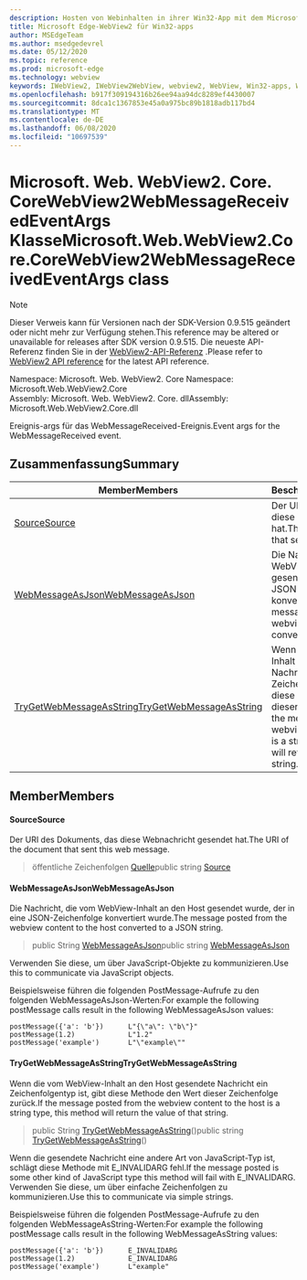 ```yaml
---
description: Hosten von Webinhalten in ihrer Win32-App mit dem Microsoft Edge WebView2-Steuerelement
title: Microsoft Edge-WebView2 für Win32-apps
author: MSEdgeTeam
ms.author: msedgedevrel
ms.date: 05/12/2020
ms.topic: reference
ms.prod: microsoft-edge
ms.technology: webview
keywords: IWebView2, IWebView2WebView, webview2, WebView, Win32-apps, Win32, Edge, ICoreWebView2, ICoreWebView2Controller, Browser-Steuerelement, Edge-HTML
ms.openlocfilehash: b917f309194316b26ee94aa94dc8289ef4430007
ms.sourcegitcommit: 8dca1c1367853e45a0a975bc89b1818adb117bd4
ms.translationtype: MT
ms.contentlocale: de-DE
ms.lasthandoff: 06/08/2020
ms.locfileid: "10697539"
---
```

# <span data-ttu-id="49618-104">Microsoft. Web. WebView2. Core. CoreWebView2WebMessageReceivedEventArgs Klasse</span><span class="sxs-lookup"><span data-stu-id="49618-104">Microsoft.Web.WebView2.Core.CoreWebView2WebMessageReceivedEventArgs class</span></span> 

> [!NOTE]
> <span data-ttu-id="49618-105">Dieser Verweis kann für Versionen nach der SDK-Version 0.9.515 geändert oder nicht mehr zur Verfügung stehen.</span><span class="sxs-lookup"><span data-stu-id="49618-105">This reference may be altered or unavailable for releases after SDK version 0.9.515.</span></span> <span data-ttu-id="49618-106">Die neueste API-Referenz finden Sie in der [WebView2-API-Referenz](../../../webview2-api-reference.md) .</span><span class="sxs-lookup"><span data-stu-id="49618-106">Please refer to [WebView2 API reference](../../../webview2-api-reference.md) for the latest API reference.</span></span>

<span data-ttu-id="49618-107">Namespace: Microsoft. Web. WebView2. Core </span><span class="sxs-lookup"><span data-stu-id="49618-107">Namespace: Microsoft.Web.WebView2.Core</span></span>\
<span data-ttu-id="49618-108">Assembly: Microsoft. Web. WebView2. Core. dll</span><span class="sxs-lookup"><span data-stu-id="49618-108">Assembly: Microsoft.Web.WebView2.Core.dll</span></span>

<span data-ttu-id="49618-109">Ereignis-args für das WebMessageReceived-Ereignis.</span><span class="sxs-lookup"><span data-stu-id="49618-109">Event args for the WebMessageReceived event.</span></span>

## <span data-ttu-id="49618-110">Zusammenfassung</span><span class="sxs-lookup"><span data-stu-id="49618-110">Summary</span></span>

 <span data-ttu-id="49618-111">Member</span><span class="sxs-lookup"><span data-stu-id="49618-111">Members</span></span>                        | <span data-ttu-id="49618-112">Beschreibungen</span><span class="sxs-lookup"><span data-stu-id="49618-112">Descriptions</span></span>
--------------------------------|---------------------------------------------
[<span data-ttu-id="49618-113">Source</span><span class="sxs-lookup"><span data-stu-id="49618-113">Source</span></span>](#source) | <span data-ttu-id="49618-114">Der URI des Dokuments, das diese Webnachricht gesendet hat.</span><span class="sxs-lookup"><span data-stu-id="49618-114">The URI of the document that sent this web message.</span></span>
[<span data-ttu-id="49618-115">WebMessageAsJson</span><span class="sxs-lookup"><span data-stu-id="49618-115">WebMessageAsJson</span></span>](#webmessageasjson) | <span data-ttu-id="49618-116">Die Nachricht, die vom WebView-Inhalt an den Host gesendet wurde, der in eine JSON-Zeichenfolge konvertiert wurde.</span><span class="sxs-lookup"><span data-stu-id="49618-116">The message posted from the webview content to the host converted to a JSON string.</span></span>
[<span data-ttu-id="49618-117">TryGetWebMessageAsString</span><span class="sxs-lookup"><span data-stu-id="49618-117">TryGetWebMessageAsString</span></span>](#trygetwebmessageasstring) | <span data-ttu-id="49618-118">Wenn die vom WebView-Inhalt an den Host gesendete Nachricht ein Zeichenfolgentyp ist, gibt diese Methode den Wert dieser Zeichenfolge zurück.</span><span class="sxs-lookup"><span data-stu-id="49618-118">If the message posted from the webview content to the host is a string type, this method will return the value of that string.</span></span>

## <span data-ttu-id="49618-119">Member</span><span class="sxs-lookup"><span data-stu-id="49618-119">Members</span></span>

#### <span data-ttu-id="49618-120">Source</span><span class="sxs-lookup"><span data-stu-id="49618-120">Source</span></span> 

<span data-ttu-id="49618-121">Der URI des Dokuments, das diese Webnachricht gesendet hat.</span><span class="sxs-lookup"><span data-stu-id="49618-121">The URI of the document that sent this web message.</span></span>

> <span data-ttu-id="49618-122">öffentliche Zeichenfolgen [Quelle](#source)</span><span class="sxs-lookup"><span data-stu-id="49618-122">public string [Source](#source)</span></span>

#### <span data-ttu-id="49618-123">WebMessageAsJson</span><span class="sxs-lookup"><span data-stu-id="49618-123">WebMessageAsJson</span></span> 

<span data-ttu-id="49618-124">Die Nachricht, die vom WebView-Inhalt an den Host gesendet wurde, der in eine JSON-Zeichenfolge konvertiert wurde.</span><span class="sxs-lookup"><span data-stu-id="49618-124">The message posted from the webview content to the host converted to a JSON string.</span></span>

> <span data-ttu-id="49618-125">public String [WebMessageAsJson](#webmessageasjson)</span><span class="sxs-lookup"><span data-stu-id="49618-125">public string [WebMessageAsJson](#webmessageasjson)</span></span>

<span data-ttu-id="49618-126">Verwenden Sie diese, um über JavaScript-Objekte zu kommunizieren.</span><span class="sxs-lookup"><span data-stu-id="49618-126">Use this to communicate via JavaScript objects.</span></span>

<span data-ttu-id="49618-127">Beispielsweise führen die folgenden PostMessage-Aufrufe zu den folgenden WebMessageAsJson-Werten:</span><span class="sxs-lookup"><span data-stu-id="49618-127">For example the following postMessage calls result in the following WebMessageAsJson values:</span></span>

```
postMessage({'a': 'b'})      L"{\"a\": \"b\"}"
postMessage(1.2)             L"1.2"
postMessage('example')       L"\"example\""
```

#### <span data-ttu-id="49618-128">TryGetWebMessageAsString</span><span class="sxs-lookup"><span data-stu-id="49618-128">TryGetWebMessageAsString</span></span> 

<span data-ttu-id="49618-129">Wenn die vom WebView-Inhalt an den Host gesendete Nachricht ein Zeichenfolgentyp ist, gibt diese Methode den Wert dieser Zeichenfolge zurück.</span><span class="sxs-lookup"><span data-stu-id="49618-129">If the message posted from the webview content to the host is a string type, this method will return the value of that string.</span></span>

> <span data-ttu-id="49618-130">public String [TryGetWebMessageAsString](#trygetwebmessageasstring)()</span><span class="sxs-lookup"><span data-stu-id="49618-130">public string [TryGetWebMessageAsString](#trygetwebmessageasstring)()</span></span>

<span data-ttu-id="49618-131">Wenn die gesendete Nachricht eine andere Art von JavaScript-Typ ist, schlägt diese Methode mit E_INVALIDARG fehl.</span><span class="sxs-lookup"><span data-stu-id="49618-131">If the message posted is some other kind of JavaScript type this method will fail with E_INVALIDARG.</span></span> <span data-ttu-id="49618-132">Verwenden Sie diese, um über einfache Zeichenfolgen zu kommunizieren.</span><span class="sxs-lookup"><span data-stu-id="49618-132">Use this to communicate via simple strings.</span></span>

<span data-ttu-id="49618-133">Beispielsweise führen die folgenden PostMessage-Aufrufe zu den folgenden WebMessageAsString-Werten:</span><span class="sxs-lookup"><span data-stu-id="49618-133">For example the following postMessage calls result in the following WebMessageAsString values:</span></span>

```
postMessage({'a': 'b'})      E_INVALIDARG
postMessage(1.2)             E_INVALIDARG
postMessage('example')       L"example"
```

